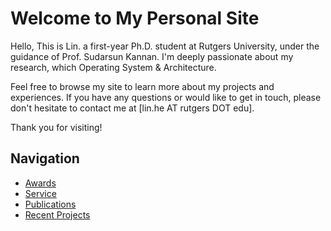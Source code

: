 # Welcome to My Personal Site

Hello, This is Lin. a first-year Ph.D. student at Rutgers University, under the guidance of Prof. Sudarsun Kannan. 
I'm deeply passionate about my research, which Operating System & Architecture.

Feel free to browse my site to learn more about my projects and experiences. If you have any questions or would like to get in touch, please don't hesitate to contact me at [lin.he AT rutgers DOT edu].

Thank you for visiting!

## Navigation

- [Awards](./2-awards/)
- [Service](./5-service/)
- [Publications](./3-publications/)
- [Recent Projects](./4-recent-projects/)